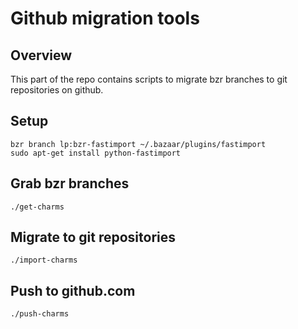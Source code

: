 # Github migration tools

## Overview

This part of the repo contains scripts to migrate bzr branches to git repositories on github.

## Setup

```
bzr branch lp:bzr-fastimport ~/.bazaar/plugins/fastimport
sudo apt-get install python-fastimport
```

## Grab bzr branches

```
./get-charms
```

## Migrate to git repositories

```
./import-charms
```

## Push to github.com

```
./push-charms
```
